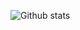 ![Github stats](https://github-readme-stats.vercel.app/api?username=yourusername&theme=highcontrast&show_icons=true&count_private=true)